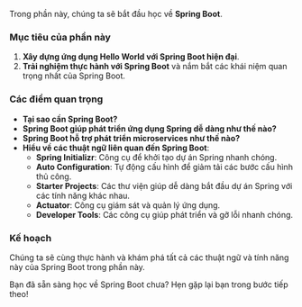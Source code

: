 Trong phần này, chúng ta sẽ bắt đầu học về **Spring Boot**.

### **Mục tiêu của phần này**
1. **Xây dựng ứng dụng Hello World với Spring Boot hiện đại**.
2. **Trải nghiệm thực hành với Spring Boot** và nắm bắt các khái niệm quan trọng nhất của Spring Boot.

### **Các điểm quan trọng**
- **Tại sao cần Spring Boot?** 
- **Spring Boot giúp phát triển ứng dụng Spring dễ dàng như thế nào?** 
- **Spring Boot hỗ trợ phát triển microservices như thế nào?**
- **Hiểu về các thuật ngữ liên quan đến Spring Boot**:
  - **Spring Initializr**: Công cụ để khởi tạo dự án Spring nhanh chóng.
  - **Auto Configuration**: Tự động cấu hình để giảm tải các bước cấu hình thủ công.
  - **Starter Projects**: Các thư viện giúp dễ dàng bắt đầu dự án Spring với các tính năng khác nhau.
  - **Actuator**: Công cụ giám sát và quản lý ứng dụng.
  - **Developer Tools**: Các công cụ giúp phát triển và gỡ lỗi nhanh chóng.

### **Kế hoạch**
Chúng ta sẽ cùng thực hành và khám phá tất cả các thuật ngữ và tính năng này của Spring Boot trong phần này.

Bạn đã sẵn sàng học về Spring Boot chưa? Hẹn gặp lại bạn trong bước tiếp theo!
